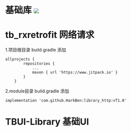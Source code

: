 # 基础库 [![](https://www.jitpack.io/v/HarkBen/library_http.svg)](https://www.jitpack.io/#HarkBen/library_http)

# tb_rxretrofit 网络请求

1.项目根目录 build.gradle 添加
```
allprojects {
		repositories {
			...
			maven { url 'https://www.jitpack.io' }
		}
	}
```

2.module目录 build.gradle 添加

```
implementation 'com.github.HarkBen:library_http:vT1.0'
```


# TBUI-Library 基础UI
